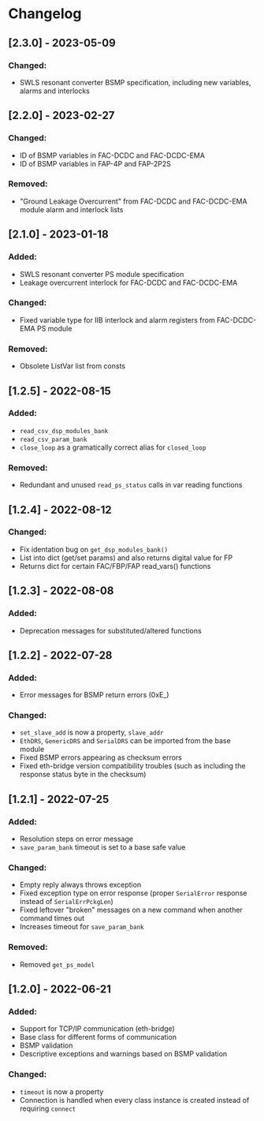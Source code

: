 # Changelog

## [2.3.0] - 2023-05-09
### Changed:
- SWLS resonant converter BSMP specification, including new variables, alarms and interlocks

## [2.2.0] - 2023-02-27
### Changed:
- ID of BSMP variables in FAC-DCDC and FAC-DCDC-EMA 
- ID of BSMP variables in FAP-4P and FAP-2P2S 

### Removed:
- "Ground Leakage Overcurrent" from FAC-DCDC and FAC-DCDC-EMA module alarm and interlock lists

## [2.1.0] - 2023-01-18
### Added:
- SWLS resonant converter PS module specification
- Leakage overcurrent interlock for FAC-DCDC and FAC-DCDC-EMA

### Changed:
- Fixed variable type for IIB interlock and alarm registers from FAC-DCDC-EMA PS module

### Removed:
- Obsolete ListVar list from consts

## [1.2.5] - 2022-08-15
### Added:
- `read_csv_dsp_modules_bank`
- `read_csv_param_bank`
- `close_loop` as a gramatically correct alias for `closed_loop`

### Removed:
- Redundant and unused `read_ps_status` calls in var reading functions

## [1.2.4] - 2022-08-12
### Changed:
- Fix identation bug on `get_dsp_modules_bank()`
- List into dict (get/set params) and also returns digital value for FP
- Returns dict for certain FAC/FBP/FAP read_vars() functions

## [1.2.3] - 2022-08-08
### Added:
- Deprecation messages for substituted/altered functions

## [1.2.2] - 2022-07-28
### Added:
- Error messages for BSMP return errors (0xE_)

### Changed:
- `set_slave_add` is now a property, `slave_addr`
- `EthDRS`, `GenericDRS` and `SerialDRS` can be imported from the base module
- Fixed BSMP errors appearing as checksum errors
- Fixed eth-bridge version compatibility troubles (such as including the response status byte in the checksum)

## [1.2.1] - 2022-07-25
### Added:
- Resolution steps on error message
- `save_param_bank` timeout is set to a base safe value

### Changed:
- Empty reply always throws exception
- Fixed exception type on error response (proper `SerialError` response instead of `SerialErrPckgLen`)
- Fixed leftover "broken" messages on a new command when another command times out
- Increases timeout for `save_param_bank`

### Removed:
- Removed `get_ps_model`

## [1.2.0] - 2022-06-21
### Added:
- Support for TCP/IP communication (eth-bridge)
- Base class for different forms of communication
- BSMP validation
- Descriptive exceptions and warnings based on BSMP validation

### Changed:
- `timeout` is now a property
- Connection is handled when every class instance is created instead of requiring `connect`